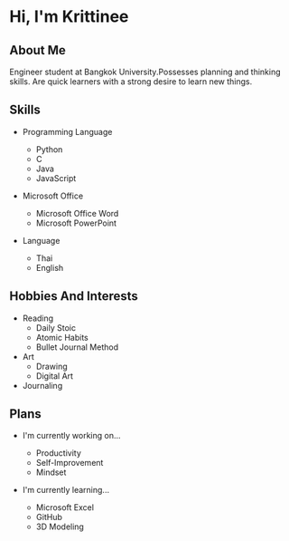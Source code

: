 
# Hi, I'm Krittinee
## About Me

Engineer student at Bangkok University.Possesses planning and thinking skills. Are quick learners with a strong desire to learn new things.
## Skills
- Programming Language
    - Python 
    - C 
    - Java 
    - JavaScript

- Microsoft Office
    - Microsoft Office Word
    - Microsoft PowerPoint

- Language
    - Thai 
    - English

## Hobbies And Interests
- Reading
    - Daily Stoic
    - Atomic Habits
    - Bullet Journal Method
- Art
    - Drawing
    - Digital Art
- Journaling

## Plans
- I'm currently working on...
    - Productivity
    - Self-Improvement
    - Mindset

- I'm currently learning...
    - Microsoft Excel
    - GitHub
    - 3D Modeling

